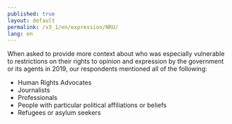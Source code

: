 ```yaml
---
published: true
layout: default
permalink: /v3_1/en/expression/NRU/
lang: en
---
```

When asked to provide more context about who was especially vulnerable to restrictions on their rights to opinion and expression by the government or its agents in 2019, our respondents mentioned all of the following:

-	Human Rights Advocates
-	Journalists
-	Professionals
-	People with particular political affiliations or beliefs
-	Refugees or asylum seekers
